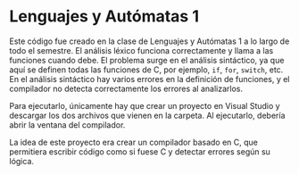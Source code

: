 # Lenguajes y Autómatas 1

Este código fue creado en la clase de Lenguajes y Autómatas 1 a lo largo de todo el semestre. El análisis léxico funciona correctamente y llama a las funciones cuando debe. El problema surge en el análisis sintáctico, ya que aquí se definen todas las funciones de C, por ejemplo, `if`, `for`, `switch`, etc. En el análisis sintáctico hay varios errores en la definición de funciones, y el compilador no detecta correctamente los errores al analizarlos.

Para ejecutarlo, únicamente hay que crear un proyecto en Visual Studio y descargar los dos archivos que vienen en la carpeta. Al ejecutarlo, debería abrir la ventana del compilador.

La idea de este proyecto era crear un compilador basado en C, que permitiera escribir código como si fuese C y detectar errores según su lógica.

